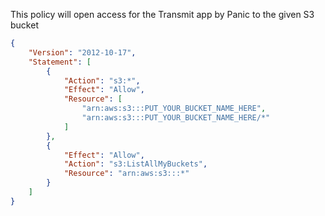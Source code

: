 
This policy will open access for the Transmit app by Panic to the given S3 bucket

```json
{
    "Version": "2012-10-17",
    "Statement": [
        {
            "Action": "s3:*",
            "Effect": "Allow",
            "Resource": [
                "arn:aws:s3:::PUT_YOUR_BUCKET_NAME_HERE",
                "arn:aws:s3:::PUT_YOUR_BUCKET_NAME_HERE/*"
            ]
        },
        {
            "Effect": "Allow",
            "Action": "s3:ListAllMyBuckets",
            "Resource": "arn:aws:s3:::*"
        }
    ]
}
```

